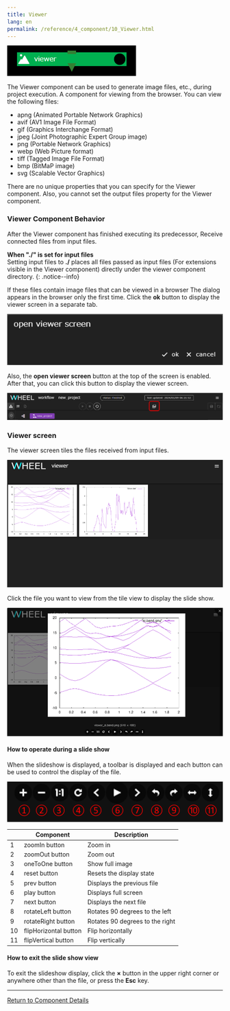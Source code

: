```yaml
---
title: Viewer
lang: en
permalink: /reference/4_component/10_Viewer.html
---
```


![img](./img/viewer.png "viewer")

The Viewer component can be used to generate image files, etc., during project execution.
A component for viewing from the browser.
You can view the following files:

- apng (Animated Portable Network Graphics)
- avif (AV1 Image File Format)
- gif (Graphics Interchange Format)
- jpeg (Joint Photographic Expert Group image)
- png (Portable Network Graphics)
- webp (Web Picture format)
- tiff (Tagged Image File Format)
- bmp (BitMaP image)
- svg (Scalable Vector Graphics)

There are no unique properties that you can specify for the Viewer component.
Also, you cannot set the output files property for the Viewer component.

### Viewer Component Behavior
After the Viewer component has finished executing its predecessor,
Receive connected files from input files.

__When "./" is set for input files__  
Setting input files to __./__ places all files passed as input files (For extensions visible in the Viewer component) directly under the viewer component directory.
{: .notice--info}

If these files contain image files that can be viewed in a browser
The dialog appears in the browser only the first time.
Click the __ok__ button to display the viewer screen in a separate tab.

![img](./img/viewer_dialog.png "viewer_dialog")

Also, the __open viewer screen__ button at the top of the screen is enabled.
After that, you can click this button to display the viewer screen.

![img](./img/open_viewer_screen.png "open viewer screen button")

### Viewer screen
The viewer screen tiles the files received from input files.

![img](./img/image_list.png "file list")

Click the file you want to view from the tile view to display the slide show.

![img](./img/show_image.png "show file")

#### How to operate during a slide show
When the slideshow is displayed, a toolbar is displayed and each button can be used to control the display of the file.

![img](./img/toolbar.png "toolbar")

|| Component | Description |
|----------|----------|---------------------------------|
|1| zoomIn button | Zoom in |
|2| zoomOut button | Zoom out |
|3| oneToOne button | Show full image |
|4| reset button | Resets the display state |
|5| prev button | Displays the previous file |
|6| play button | Displays full screen |
|7| next button | Displays the next file |
|8| rotateLeft button | Rotates 90 degrees to the left |
|9| rotateRight button | Rotates 90 degrees to the right |
|10| flipHorizontal button | Flip horizontally |
|11| flipVertical button | Flip vertically |

#### How to exit the slide show view
To exit the slideshow display, click the __×__ button in the upper right corner or anywhere other than the file, or press the __Esc__ key.

--------
[Return to Component Details]({{site.baseurl}}/reference/4_component/)
